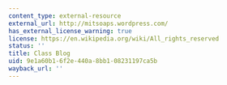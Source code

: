 ```yaml
---
content_type: external-resource
external_url: http://mitsoaps.wordpress.com/
has_external_license_warning: true
license: https://en.wikipedia.org/wiki/All_rights_reserved
status: ''
title: Class Blog
uid: 9e1a60b1-6f2e-440a-8bb1-08231197ca5b
wayback_url: ''
---
```

